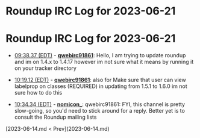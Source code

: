# Roundup IRC Log for 2023-06-21 #
# Roundup IRC Log for 2023-06-21
* <a href="#09:38.37" id="09:38.37">09:38.37 (EDT)</a> - __[qwebirc91861](https://github.com/qwebirc91861)__: Hello, I am trying to update roundup and im on 1.4.x to 1.4.17 however im not sure what it means by running it on your tracker directory

* <a href="#10:19.12" id="10:19.12">10:19.12 (EDT)</a> - __[qwebirc91861](https://github.com/qwebirc91861)__: also for Make sure that user can view labelprop on classes (REQUIRED) in updating from 1.5.1 to 1.6.0 im not sure how to do this

* <a href="#10:34.34" id="10:34.34">10:34.34 (EDT)</a> - __[nomicon_](https://github.com/nomicon_)__: qwebirc91861: FYI, this channel is pretty slow-going, so you'd need to stick around for a reply. Better yet is to consult the Roundup mailing lists

<div class="inpage-footer">
[2023-06-14.md < Prev](2023-06-14.md)
</div>
